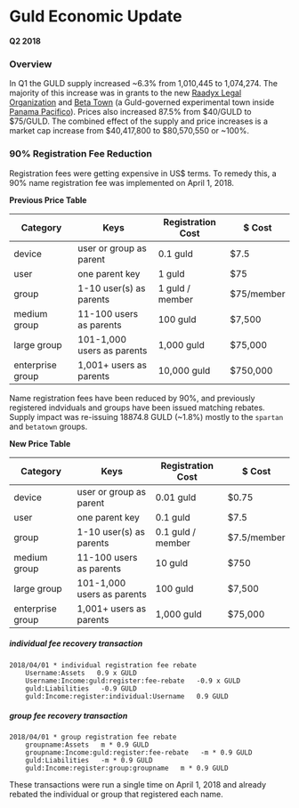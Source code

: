 # Guld Economic Update

__Q2 2018__

### Overview

In Q1 the GULD supply increased ~6.3% from 1,010,445 to 1,074,274. The majority of this increase was in grants to the new [Raadyx Legal Organization](https://raadyx.com) and [Beta Town](https://github.com/betatown/Documents) (a Guld-governed experimental town inside [Panama Pacifico](http://panamapacifico.com)). Prices also increased 87.5% from $40/GULD to $75/GULD. The combined effect of the supply and price increases is a market cap increase from $40,417,800 to $80,570,550 or ~100%.

### 90% Registration Fee Reduction

Registration fees were getting expensive in US$ terms. To remedy this, a 90% name registration fee was implemented on April 1, 2018.

__Previous Price Table__

|Category|Keys|Registration Cost|$ Cost|
|------|------|------|------|
|device|user or group as parent|0.1 guld|$7.5|
|user|one parent key|1 guld|$75|
|group|1-10 user(s) as parents|1 guld / member|$75/member|
|medium group|11-100 users as parents|100 guld|$7,500|
|large group|101-1,000 users as parents|1,000 guld|$75,000|
|enterprise group|1,001+ users as parents|10,000 guld|$750,000|

Name registration fees have been reduced by 90%, and previously registered indviduals and groups have been issued matching rebates. Supply impact was re-issuing 18874.8 GULD (~1.8%) mostly to the `spartan` and `betatown` groups.

__New Price Table__

|Category|Keys|Registration Cost|$ Cost|
|------|------|------|------|
|device|user or group as parent|0.01 guld|$0.75|
|user|one parent key|0.1 guld|$7.5|
|group|1-10 user(s) as parents|0.1 guld / member|$7.5/member|
|medium group|11-100 users as parents|10 guld|$750|
|large group|101-1,000 users as parents|100 guld|$7,500|
|enterprise group|1,001+ users as parents|1,000 guld|$75,000|

##### individual fee recovery transaction

```
2018/04/01 * individual registration fee rebate
    Username:Assets   0.9 x GULD
    Username:Income:guld:register:fee-rebate   -0.9 x GULD
    guld:Liabilities   -0.9 GULD
    guld:Income:register:individual:Username   0.9 GULD
```

##### group fee recovery transaction

```
2018/04/01 * group registration fee rebate
    groupname:Assets   m * 0.9 GULD
    groupname:Income:guld:register:fee-rebate   -m * 0.9 GULD
    guld:Liabilities   -m * 0.9 GULD
    guld:Income:register:group:groupname   m * 0.9 GULD
```

These transactions were run a single time on April 1, 2018 and already rebated the individual or group that registered each name.
